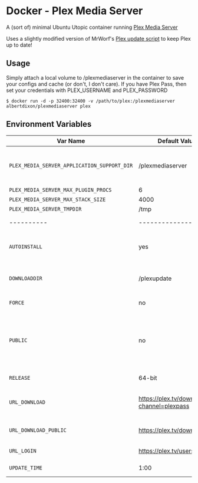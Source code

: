 # Docker - Plex Media Server

A (sort of) minimal Ubuntu Utopic container running [Plex Media Server](http://plex.tv)

Uses a slightly modified version of MrWorf's [Plex update script](https://github.com/mrworf/plexupdate) to keep Plex up to date!

## Usage

Simply attach a local volume to /plexmediaserver in the container to save your configs and cache (or don't, I don't care).
If you have Plex Pass, then set your credentials with PLEX_USERNAME and PLEX_PASSWORD 

```
$ docker run -d -p 32400:32400 -v /path/to/plex:/plexmediaserver albertdixon/plexmediaserver plex
```

## Environment Variables

| Var Name | Default Value | Description |
|----------|---------------|-------------|
| `PLEX_MEDIA_SERVER_APPLICATION_SUPPORT_DIR` | /plexmediaserver | All the plex generated stuff: logs, cache, plugins, etc. |
| `PLEX_MEDIA_SERVER_MAX_PLUGIN_PROCS` | 6 | |
| `PLEX_MEDIA_SERVER_MAX_STACK_SIZE` | 4000 | |
| `PLEX_MEDIA_SERVER_TMPDIR` | /tmp | |
|----------|---------------|-------------|
| `AUTOINSTALL` | yes | Don't change this, auto installs updates |
| `DOWNLOADDIR` | /plexupdate | Where update packages are downloaded to |
| `FORCE` | no | Force install updates |
| `PUBLIC` | no | Use public update channel. Auto set to 'yes' if `PLEX_USERNAME` or `PLEX_PASSWORD` not set |
| `RELEASE` | 64-bit | Use 64-bit packages |
| `URL_DOWNLOAD` | https://plex.tv/downloads?channel=plexpass | Plex Pass URL for package download |
| `URL_DOWNLOAD_PUBLIC` | https://plex.tv/downloads | Public URL for package downloads |
| `URL_LOGIN` | https://plex.tv/users/sign_in | Plex login URL |
| `UPDATE_TIME` | 1:00 | Daily time to try updates |